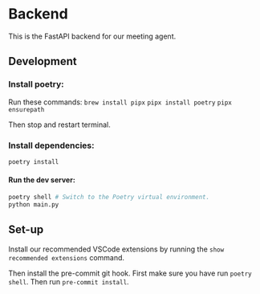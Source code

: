 # Backend

This is the FastAPI backend for our meeting agent.

## Development

### Install poetry:

Run these commands:
`brew install pipx`
`pipx install poetry`
`pipx ensurepath`

Then stop and restart terminal.

### Install dependencies:

```bash
poetry install
```

#### Run the dev server:

```bash
poetry shell # Switch to the Poetry virtual environment.
python main.py
```

## Set-up

Install our recommended VSCode extensions by running the `show recommended extensions` command.

Then install the pre-commit git hook. First make sure you have run `poetry shell`. Then run `pre-commit install`.
